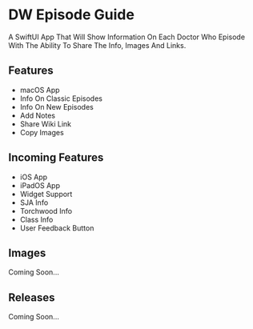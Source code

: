 # DW Episode Guide

A SwiftUI App That Will Show Information On Each Doctor Who Episode With The Ability To Share The Info, Images And Links.

## Features

- macOS App
- Info On Classic Episodes
- Info On New Episodes
- Add Notes
- Share Wiki Link
- Copy Images

## Incoming Features

- iOS App
- iPadOS App
- Widget Support
- SJA Info
- Torchwood Info
- Class Info
- User Feedback Button

## Images

Coming Soon...

## Releases

Coming Soon...
